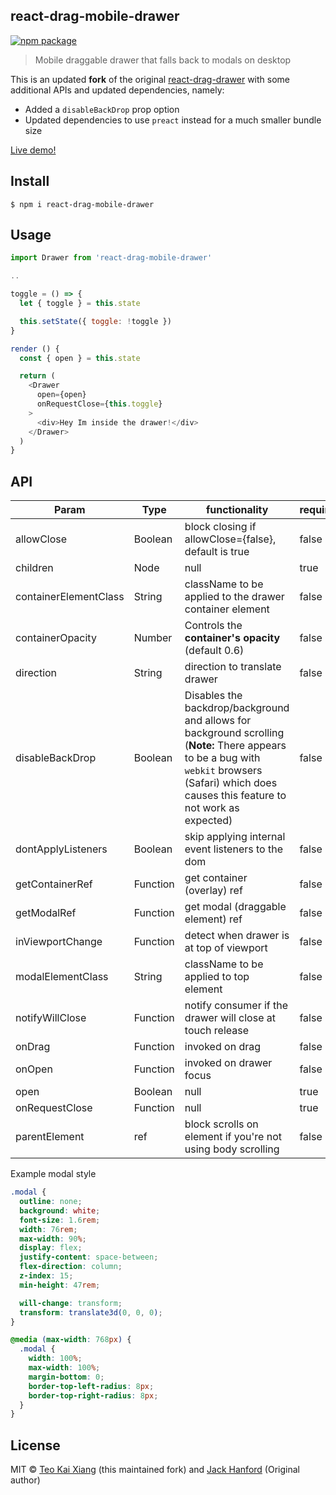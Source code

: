 ## react-drag-mobile-drawer

[![npm package][npm-badge]][npm]

> Mobile draggable drawer that falls back to modals on desktop

This is an updated **fork** of the original [react-drag-drawer](https://www.npmjs.com/package/react-drag-drawer) with some additional APIs and updated dependencies, namely:

- Added a `disableBackDrop` prop option
- Updated dependencies to use `preact` instead for a much smaller bundle size

[npm-badge]: https://img.shields.io/npm/v/react-drag-mobile-drawer.png?style=flat-square
[npm]: https://www.npmjs.org/package/react-drag-mobile-drawer

[Live demo!](https://demo.parkaholic.sg)

## Install

```
$ npm i react-drag-mobile-drawer
```

## Usage

```js
import Drawer from 'react-drag-mobile-drawer'

..

toggle = () => {
  let { toggle } = this.state

  this.setState({ toggle: !toggle })
}

render () {
  const { open } = this.state

  return (
    <Drawer
      open={open}
      onRequestClose={this.toggle}
    >
      <div>Hey Im inside the drawer!</div>
    </Drawer>
  )
}
```

## API

| Param                 | Type     | functionality                                                                                                                                                                                     | required |
| --------------------- | -------- | ------------------------------------------------------------------------------------------------------------------------------------------------------------------------------------------------- | -------- |
| allowClose            | Boolean  | block closing if allowClose={false}, default is true                                                                                                                                              | false    |
| children              | Node     | null                                                                                                                                                                                              | true     |
| containerElementClass | String   | className to be applied to the drawer container element                                                                                                                                           | false    |
| containerOpacity      | Number   | Controls the **container's opacity** (default 0.6)                                                                                                                                                | false    |
| direction             | String   | direction to translate drawer                                                                                                                                                                     | false    |
| disableBackDrop       | Boolean  | Disables the backdrop/background and allows for background scrolling (**Note:** There appears to be a bug with `webkit` browsers (Safari) which does causes this feature to not work as expected) | false    |
| dontApplyListeners    | Boolean  | skip applying internal event listeners to the dom                                                                                                                                                 | false    |
| getContainerRef       | Function | get container (overlay) ref                                                                                                                                                                       | false    |
| getModalRef           | Function | get modal (draggable element) ref                                                                                                                                                                 | false    |
| inViewportChange      | Function | detect when drawer is at top of viewport                                                                                                                                                          | false    |
| modalElementClass     | String   | className to be applied to top <Drawer> element                                                                                                                                                   | false    |
| notifyWillClose       | Function | notify consumer if the drawer will close at touch release                                                                                                                                         | false    |
| onDrag                | Function | invoked on drag                                                                                                                                                                                   | false    |
| onOpen                | Function | invoked on drawer focus                                                                                                                                                                           | false    |
| open                  | Boolean  | null                                                                                                                                                                                              | true     |
| onRequestClose        | Function | null                                                                                                                                                                                              | true     |
| parentElement         | ref      | block scrolls on element if you're not using body scrolling                                                                                                                                       | false    |

Example modal style

```css
.modal {
  outline: none;
  background: white;
  font-size: 1.6rem;
  width: 76rem;
  max-width: 90%;
  display: flex;
  justify-content: space-between;
  flex-direction: column;
  z-index: 15;
  min-height: 47rem;

  will-change: transform;
  transform: translate3d(0, 0, 0);
}

@media (max-width: 768px) {
  .modal {
    width: 100%;
    max-width: 100%;
    margin-bottom: 0;
    border-top-left-radius: 8px;
    border-top-right-radius: 8px;
  }
}
```

## License

MIT © [Teo Kai Xiang](https://github.com/Tkaixiang) (this maintained fork) and [Jack Hanford](http://jackhanford.com) (Original author)
